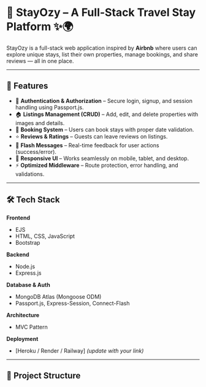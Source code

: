 # 🏡 StayOzy – A Full-Stack Travel Stay Platform ✨🌍  

StayOzy is a full-stack web application inspired by **Airbnb** where users can explore unique stays, list their own properties, manage bookings, and share reviews — all in one place.  

---

## 🚀 Features  

- 🔑 **Authentication & Authorization** – Secure login, signup, and session handling using Passport.js.  
- 🏠 **Listings Management (CRUD)** – Add, edit, and delete properties with images and details.  
- 📅 **Booking System** – Users can book stays with proper date validation.  
- ⭐ **Reviews & Ratings** – Guests can leave reviews on listings.  
- 💬 **Flash Messages** – Real-time feedback for user actions (success/error).  
- 📱 **Responsive UI** – Works seamlessly on mobile, tablet, and desktop.  
- ⚡ **Optimized Middleware** – Route protection, error handling, and validations.  

---

## 🛠 Tech Stack  

**Frontend**  
- EJS  
- HTML, CSS, JavaScript  
- Bootstrap  

**Backend**  
- Node.js  
- Express.js  

**Database & Auth**  
- MongoDB Atlas (Mongoose ODM)  
- Passport.js, Express-Session, Connect-Flash  

**Architecture**  
- MVC Pattern  

**Deployment**  
- [Heroku / Render / Railway] *(update with your link)*  

---

## 📂 Project Structure  

